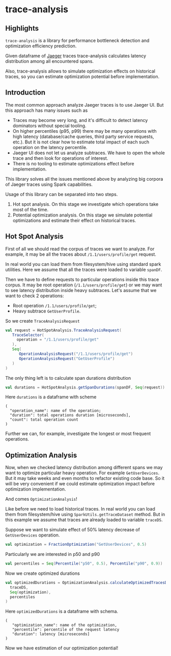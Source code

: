 # trace-analysis
 
## Highlights
`trace-analysis` is a library for performance bottleneck detection and optimization efficiency prediction.

Given dataframe of [Jaeger](https://www.jaegertracing.io/) traces trace-analysis calculates latency distribution among all
encountered spans.

Also, trace-analysis allows to simulate optimization effects on historical traces, so you can estimate optimization potential 
before implementation.

## Introduction

The most common approach analyze Jaeger traces is to use Jaeger UI.
But this approach has many issues such as
- Traces may become very long, and it's difficult to detect latency dominators without special tooling.
- On higher percentiles (p95, p99) there may be many operations with high latency (database/cache queries, third party service requests, etc.).
  But it is not clear how to estimate total impact of each such operation on the latency percentile.
- Jaeger UI does not let us analyze subtraces. We have to open the whole trace and then look for operations of interest.
- There is no tooling to estimate optimizations effect before implementation.

This library solves all the issues mentioned above by analyzing big corpora of Jaeger traces using Spark capabilities.  

Usage of this library can be separated into two steps.
1. Hot spot analysis. On this stage we investigate which operations take most of the time.
2. Potential optimization analysis. On this stage we simulate potential optimizations and estimate their effect
   on historical traces.

## Hot Spot Analysis

First of all we should read the corpus of traces we want to analyze. For example, it may be all the traces about
`/1.1/users/profile/get` request.

In real world you can load them from filesystem/hive using standard spark utilities. Here we assume that all the traces 
were loaded to variable `spanDF`.

Then we have to define requests to particular operations inside this trace corpus. It may be root operation (`/1.1/users/profile/get`)
or we may want to see latency distribution inside heavy subtraces. Let's assume that we want to check 2 operations:
- Root operation `/1.1/users/profile/get`;
- Heavy subtrace `GetUserProfile`.

So we create `TraceAnalysisRequest`
```scala
val request = HotSpotAnalysis.TraceAnalysisRequest(
   TraceSelector(
     operation = "/1.1/users/profile/get"
   ),
   Seq(
      OperationAnalysisRequest("/1.1/users/profile/get")
      OperationAnalysisRequest("GetUserProfile")
   )
)
```

The only thing left is to calculate span durations distribution
```scala
val durations = HotSpotAnalysis.getSpanDurations(spanDF, Seq(request))
```

Here `durations` is a dataframe with scheme
```
(
  "operation_name": name of the operation; 
  "duration": total operations duration [microseconds], 
  "count": total operation count
)
```

Further we can, for example, investigate the longest or most frequent operations.

## Optimization Analysis

Now, when we checked latency distribution among different spans we may want to optimize particular heavy operation.
For example `GetUserDevices`. But it may take weeks and even months to refactor existing code base. So it will be very convenient
if we could estimate optimization impact before optimization implementation.

And comes `OptimizationAnalysis`!

Like before we need to load historical traces. In real world you can load them from filesystem/hive using `SparkUtils.getTraceDataset` method.
But in this example we assume that traces are already loaded to variable `traceDS`.

Suppose we want to simulate effect of 50% latency decrease of `GetUserDevices` operation.
```scala
val optimization = FractionOptimization("GetUserDevices", 0.5)
```

Particularly we are interested in p50 and p90
```scala
val percentiles = Seq(Percentile("p50", 0.5), Percentile("p90", 0.9))
```

Now we create optimized durations
```scala
val optimizedDurations = OptimizationAnalysis.calculateOptimizedTracesDurations(
  traceDS,
  Seq(optimization),
  percentiles
)
```

Here `optimizedDurations` is a dataframe with schema.
```
(
   "optimization_name": name of the optimization,
   "percentile": percentile of the request latency
   "duration": latency [microseconds] 
)
```

Now we have estimation of our optimization potential!